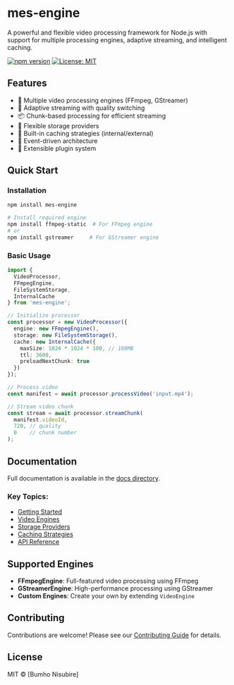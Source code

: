 # mes-engine

A powerful and flexible video processing framework for Node.js with support for multiple processing engines, adaptive streaming, and intelligent caching.

[![npm version](https://badge.fury.io/js/mes-engine.svg)](https://badge.fury.io/js/mes-engine)
[![License: MIT](https://img.shields.io/badge/License-MIT-yellow.svg)](https://opensource.org/licenses/MIT)

## Features

- 🎥 Multiple video processing engines (FFmpeg, GStreamer)
- 🔄 Adaptive streaming with quality switching
- 📦 Chunk-based processing for efficient streaming
- 💾 Flexible storage providers
- 🚀 Built-in caching strategies (internal/external)
- 📡 Event-driven architecture
- 🔌 Extensible plugin system

## Quick Start

### Installation

```bash
npm install mes-engine

# Install required engine
npm install ffmpeg-static  # For FFmpeg engine
# or
npm install gstreamer     # For GStreamer engine
```

### Basic Usage

```typescript
import { 
  VideoProcessor, 
  FFmpegEngine, 
  FileSystemStorage, 
  InternalCache 
} from 'mes-engine';

// Initialize processor
const processor = new VideoProcessor({
  engine: new FFmpegEngine(),
  storage: new FileSystemStorage(),
  cache: new InternalCache({
    maxSize: 1024 * 1024 * 100, // 100MB
    ttl: 3600,
    preloadNextChunk: true
  })
});

// Process video
const manifest = await processor.processVideo('input.mp4');

// Stream video chunk
const stream = await processor.streamChunk(
  manifest.videoId,
  720, // quality
  0    // chunk number
);
```

## Documentation

Full documentation is available in the [docs directory](./docs).

### Key Topics:
- [Getting Started](./docs/getting-started.md)
- [Video Engines](./docs/engines.md)
- [Storage Providers](./docs/storage.md)
- [Caching Strategies](./docs/caching.md)
- [API Reference](./docs/api.md)

## Supported Engines

- **FFmpegEngine**: Full-featured video processing using FFmpeg
- **GStreamerEngine**: High-performance processing using GStreamer
- **Custom Engines**: Create your own by extending `VideoEngine`

## Contributing

Contributions are welcome! Please see our [Contributing Guide](./CONTRIBUTING.md) for details.

## License

MIT © [Bumho Nisubire]